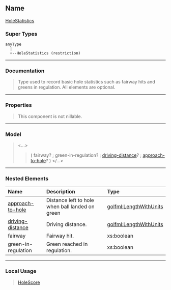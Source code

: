 ## Name ##

[HoleStatistics](CHoleStatistics.md)
### Super Types ###
```
anyType
  |
  +--HoleStatistics (restriction)
```


---


### Documentation ###


> Type used to record basic hole statistics such as fairway hits and greens in regulation.
> All elements are optional.


---



### Properties ###

> This component is not nillable.

---


### Model ###

> <...>
> > ( fairway? ; green-in-regulation? ; [driving-distance](CLengthWithUnits.md)? ; [approach-to-hole](CLengthWithUnits.md)? )
> > </...>

---


### Nested Elements ###

| **Name** | **Description** | **Type** |
|:---------|:----------------|:---------|
| [approach-to-hole](CLengthWithUnits.md) |  Distance left to hole when ball landed on green | [golfml:LengthWithUnits](CLengthWithUnits.md) |
| [driving-distance](CLengthWithUnits.md) |  					Driving distance.				 | [golfml:LengthWithUnits](CLengthWithUnits.md) |
| fairway |  					Fairway hit.				 | xs:boolean |
| green-in-regulation |  					Green reached in regulation.				 | xs:boolean |


---


### Local Usage ###

> [HoleScore](CHoleScore.md)